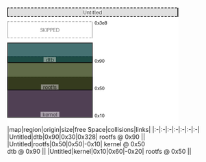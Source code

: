 ![memory map diagram](test_generate_doc_example_collisions_redux.png)
|map|region|origin|size|free Space|collisions|links|
|:-|:-|:-|:-|:-|:-|:-|
|Untitled|<span style='color:(8, 66, 68)'>dtb</span>|0x90|0x30|0x328| rootfs @ 0x90 ||
|Untitled|<span style='color:(44, 58, 12)'>rootfs</span>|0x50|0x50|-0x10| kernel @ 0x50 <BR> dtb @ 0x90 ||
|Untitled|<span style='color:(23, 1, 28)'>kernel</span>|0x10|0x60|-0x20| rootfs @ 0x50 ||
